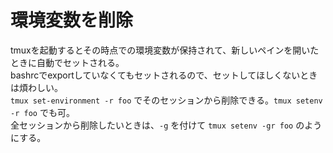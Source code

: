 # 環境変数を削除

tmuxを起動するとその時点での環境変数が保持されて、新しいペインを開いたときに自動でセットされる。  
bashrcでexportしていなくてもセットされるので、セットしてほしくないときは煩わしい。  
`tmux set-environment -r foo` でそのセッションから削除できる。`tmux setenv -r foo` でも可。  
全セッションから削除したいときは、`-g` を付けて `tmux setenv -gr foo` のようにする。
